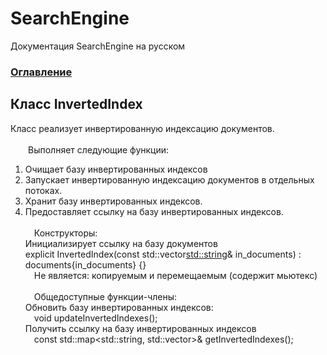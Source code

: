 # SearchEngine
Документация SearchEngine на русском

### [Оглавление](../index.md)

## Класс InvertedIndex
Класс реализует инвертированную индексацию документов.\
\
&emsp;&emsp;Выполняет следующие функции:
		
1. Очищает базу инвертированных индексов
2. Запускает инвертированную индексацию документов в отдельных потоках.
3. Хранит базу инвертированных индексов.
4. Предоставляет ссылку на базу инвертированных индексов.\
\
&emsp;Конструкторы:\
Инициализирует ссылку на базу документов\
explicit InvertedIndex(const std::vector<std::string>& in_documents) : documents{in_documents} {}
\
&emsp;Не является: копируемым и перемещаемым (содержит мьютекс)\
\
&emsp;Общедоступные функции-члены:\
Обновить базу инвертированных индексов:\
&emsp;void updateInvertedIndexes();\
Получить ссылку на базу инвертированных индексов\
&emsp;const std::map<std::string, std::vector<Entry>>& getInvertedIndexes();

